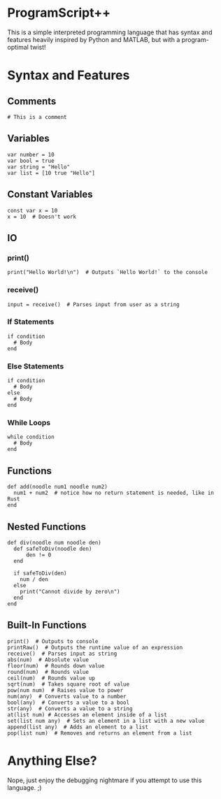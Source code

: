 # ProgramScript++
This is a simple interpreted programming language that has syntax and features heavily inspired by Python and MATLAB, but with a program-optimal twist!

# Syntax and Features
## Comments
```
# This is a comment
```
## Variables
```
var number = 10
var bool = true
var string = "Hello"
var list = [10 true "Hello"]
```
## Constant Variables
```
const var x = 10
x = 10  # Doesn't work
```
## IO
### print()
```
print("Hello World!\n")  # Outputs `Hello World!` to the console
```
### receive()
```
input = receive()  # Parses input from user as a string
```
### If Statements
```
if condition
  # Body
end
```
### Else Statements
```
if condition
  # Body
else
  # Body
end
```
### While Loops
```
while condition
  # Body
end
```
## Functions
```
def add(noodle num1 noodle num2)
  num1 + num2  # notice how no return statement is needed, like in Rust
end
```
## Nested Functions
```
def div(noodle num noodle den)
  def safeToDiv(noodle den)
      den != 0
  end

  if safeToDiv(den)
    num / den
  else
    print("Cannot divide by zero\n")
  end
end
```
## Built-In Functions
```
print()  # Outputs to console
printRaw()  # Outputs the runtime value of an expression
receive()  # Parses input as string
abs(num)  # Absolute value
floor(num)  # Rounds down value
round(num)  # Rounds value
ceil(num)  # Rounds value up
sqrt(num)  # Takes square root of value
pow(num num)  # Raises value to power
num(any)  # Converts value to a number
bool(any)  # Converts a value to a bool
str(any)  # Converts a value to a string
at(list num) # Accesses an element inside of a list
set(list num any)  # Sets an element in a list with a new value
append(list any)  # Adds an element to a list
pop(list num)  # Removes and returns an element from a list
```
# Anything Else?
Nope, just enjoy the debugging nightmare if you attempt to use this language. ;)
